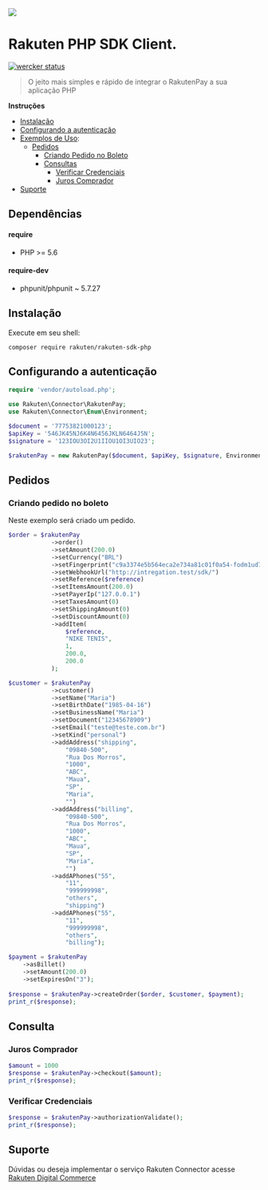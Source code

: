 <img src="https://gist.githubusercontent.com/alexsantossilva/d714e42d00e8bbaa5bece16e88f4c87f/raw/11cb121c10abcf5cd1a2eaadc9bdf14970ee4900/rakuten-connector-logo.png" align="top>" />

# Rakuten PHP SDK Client.
>

[![wercker status](https://app.wercker.com/status/0427e4e65bb1ad0ca4d2e5ed759d1743/m/master "wercker status")](https://app.wercker.com/project/byKey/0427e4e65bb1ad0ca4d2e5ed759d1743)

> O jeito mais simples e rápido de integrar o RakutenPay a sua aplicação PHP

**Instruções**

- [Instalação](#instalação)
- [Configurando a autenticação](#configurando-a-autenticação)
- [Exemplos de Uso](#pedidos):
    - [Pedidos](#pedidos)
        - [Criando Pedido no Boleto](#criando-pedido-no-boleto)
        - [Consultas](#consulta)
            - [Verificar Credenciais](#verificar-credenciais)
            - [Juros Comprador](#juros-comprador)
- [Suporte](#suporte)


## Dependências
#### require
* PHP >= 5.6

#### require-dev
* phpunit/phpunit ~ 5.7.27

## Instalação

Execute em seu shell:

```
composer require rakuten/rakuten-sdk-php
```

## Configurando a autenticação

```php
require 'vendor/autoload.php';

use Rakuten\Connector\RakutenPay;
use Rakuten\Connector\Enum\Environment;

$document = '77753821000123';
$apiKey = '546JK45NJ6K4N6456JKLN6464J5N';
$signature = '123IOU3OI2U1IIOU1OI3UIO23';

$rakutenPay = new RakutenPay($document, $apiKey, $signature, Environment::SANDBOX);
```

## Pedidos
### Criando pedido no boleto
Neste exemplo será criado um pedido.
```php
$order = $rakutenPay
            ->order()
            ->setAmount(200.0)
            ->setCurrency("BRL")
            ->setFingerprint("c9a3374e5b564eca2e734a81c01f0a54-fodm1ud7nrejul9x1d7")
            ->setWebhookUrl("http://intregation.test/sdk/")
            ->setReference($reference)
            ->setItemsAmount(200.0)
            ->setPayerIp("127.0.0.1")
            ->setTaxesAmount(0)
            ->setShippingAmount(0)
            ->setDiscountAmount(0)
            ->addItem(
                $reference,
                "NIKE TENIS",
                1,
                200.0,
                200.0
            );

$customer = $rakutenPay
            ->customer()
            ->setName("Maria")
            ->setBirthDate("1985-04-16")
            ->setBusinessName("Maria")
            ->setDocument("12345678909")
            ->setEmail("teste@teste.com.br")
            ->setKind("personal")
            ->addAddress("shipping",
                "09840-500",
                "Rua Dos Morros",
                "1000",
                "ABC",
                "Maua",
                "SP",
                "Maria",
                "")
            ->addAddress("billing",
                "09840-500",
                "Rua Dos Morros",
                "1000",
                "ABC",
                "Maua",
                "SP",
                "Maria",
                "")
            ->addAPhones("55",
                "11",
                "999999998",
                "others",
                "shipping")
            ->addAPhones("55",
                "11",
                "999999998",
                "others",
                "billing");

$payment = $rakutenPay
    ->asBillet()
    ->setAmount(200.0)
    ->setExpiresOn("3");
    
$response = $rakutenPay->createOrder($order, $customer, $payment);
print_r($response);
```

## Consulta
### Juros Comprador

```php
$amount = 1000
$response = $rakutenPay->checkout($amount);
print_r($response);
```

### Verificar Credenciais

```php
$response = $rakutenPay->authorizationValidate();
print_r($response);
```

## Suporte

Dúvidas ou deseja implementar  o serviço Rakuten Connector acesse [Rakuten Digital Commerce](https://digitalcommerce.rakuten.com.br)
